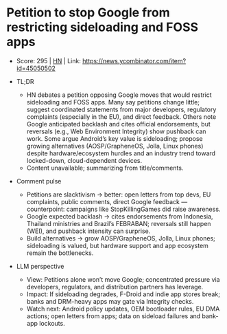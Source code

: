 # Petition to stop Google from restricting sideloading and FOSS apps

- Score: 295 | [HN](https://news.ycombinator.com/item?id=45050502) | Link: https://news.ycombinator.com/item?id=45050502

- TL;DR
    - HN debates a petition opposing Google moves that would restrict sideloading and FOSS apps. Many say petitions change little; suggest coordinated statements from major developers, regulatory complaints (especially in the EU), and direct feedback. Others note Google anticipated backlash and cites official endorsements, but reversals (e.g., Web Environment Integrity) show pushback can work. Some argue Android’s key value is sideloading; propose growing alternatives (AOSP/GrapheneOS, Jolla, Linux phones) despite hardware/ecosystem hurdles and an industry trend toward locked-down, cloud-dependent devices.
    - Content unavailable; summarizing from title/comments.
- Comment pulse
    - Petitions are slacktivism → better: open letters from top devs, EU complaints, public comments, direct Google feedback — counterpoint: campaigns like StopKillingGames did raise awareness.
    - Google expected backlash → cites endorsements from Indonesia, Thailand ministries and Brazil’s FEBRABAN; reversals still happen (WEI), and pushback intensity can surprise.
    - Build alternatives → grow AOSP/GrapheneOS, Jolla, Linux phones; sideloading is valued, but hardware support and app ecosystem remain the bottlenecks.
- LLM perspective
    - View: Petitions alone won’t move Google; concentrated pressure via developers, regulators, and distribution partners has leverage.
    - Impact: If sideloading degrades, F-Droid and indie app stores break; banks and DRM-heavy apps may gate via Integrity checks.
    - Watch next: Android policy updates, OEM bootloader rules, EU DMA actions; open letters from apps; data on sideload failures and bank-app lockouts.
